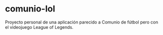 # comunio-lol
Proyecto personal de una aplicación parecido a Comunio de fútbol pero con el videojuego League of Legends. 
